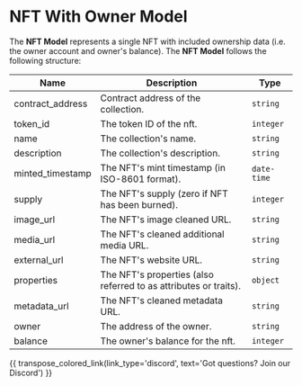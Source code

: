 # NFT With Owner Model
The **NFT Model** represents a single NFT with included ownership data (i.e. the owner account and owner's balance). The **NFT Model** follows the following structure:

| Name             | Description                                                      | Type        |
| ---------------- | ---------------------------------------------------------------- | ----------- |
| contract_address | Contract address of the collection.                             | `string`    |
| token_id         | The token ID of the nft.                                        | `integer`   |
| name             | The collection's name.                                          | `string`    |
| description      | The collection's description.                                   | `string`    |
| minted_timestamp | The NFT's mint timestamp (in ISO-8601 format).                  | `date-time` |
| supply           | The NFT's supply (zero if NFT has been burned).                 | `integer`   |
| image_url        | The NFT's image cleaned URL.                                    | `string`    |
| media_url        | The NFT's cleaned additional media URL.                         | `string`    |
| external_url     | The NFT's website URL.                                          | `string`    |
| properties       | The NFT's properties (also referred to as attributes or traits). | `object`    |
| metadata_url     | The NFT's cleaned metadata URL.                                 | `string`    |
| owner            | The address of the owner.                                       | `string`    |
| balance          | The owner's balance for the nft.                                | `integer`   |

{{ transpose_colored_link(link_type='discord', text='Got questions?  Join our Discord') }}

